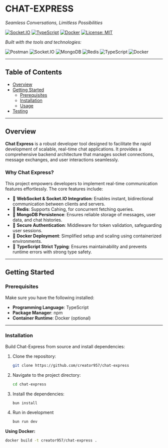 # CHAT-EXPRESS

_Seamless Conversations, Limitless Possibilities_

[![Socket.IO](https://img.shields.io/badge/Socket.IO-4.5.4-brightgreen)](#)
[![TypeScript](https://img.shields.io/badge/TypeScript-Strict-blue)](#)
[![Docker](https://img.shields.io/badge/Docker-Ready-2496ED)](#)
[![License: MIT](https://img.shields.io/badge/License-MIT-yellow.svg)](https://opensource.org/licenses/MIT)

_Built with the tools and technologies:_

![Postman](https://img.shields.io/badge/Postman-Tested-orange)
![Socket.IO](https://img.shields.io/badge/Socket.IO-4.5.4-brightgreen)
![MongoDB](https://img.shields.io/badge/MongoDB-Persistence-47A248)
![Redis]((https://img.shields.io/badge/redis-blue))
![TypeScript](https://img.shields.io/badge/TypeScript-Strict-blue)
![Docker](https://img.shields.io/badge/Docker-Ready-2496ED)

---

## Table of Contents

- [Overview](#overview)
- [Getting Started](#getting-started)
  - [Prerequisites](#prerequisites)
  - [Installation](#installation)
  - [Usage](#usage)
- [Testing](#testing)

---

## Overview

**Chat Express** is a robust developer tool designed to facilitate the rapid development of scalable, real-time chat applications. It provides a comprehensive backend architecture that manages socket connections, message exchanges, and user interactions seamlessly.

### Why Chat Express?

This project empowers developers to implement real-time communication features effortlessly. The core features include:

- 🔌 **WebSocket & Socket.IO Integration**: Enables instant, bidirectional communication between clients and servers.
- 📡 **Redis**: Supports Cahing, for concurrent fetching queries.
- 🧠 **MongoDB Persistence**: Ensures reliable storage of messages, user data, and chat histories.
- 🔐 **Secure Authentication**: Middleware for token validation, safeguarding user sessions.
- 🐳 **Docker Deployment**: Simplified setup and scaling using containerized environments.
- 🧾 **TypeScript Strict Typing**: Ensures maintainability and prevents runtime errors with strong type safety.

---

## Getting Started

### Prerequisites

Make sure you have the following installed:

- **Programming Language**: TypeScript
- **Package Manager**: npm
- **Container Runtime**: Docker (optional)

---

### Installation

Build Chat-Express from source and install dependencies:

1. Clone the repository:

    ```bash
    git clone https://github.com/creator957/chat-express
    ```

2. Navigate to the project directory:

    ```bash
    cd chat-express
    ```

3. Install the dependencies:
    ```bash
    bun install
    ```
5. Run in development
     ```bash
    bun run dev
    ```

**Using Docker:**

```bash
docker build -t creator957/chat-express .
